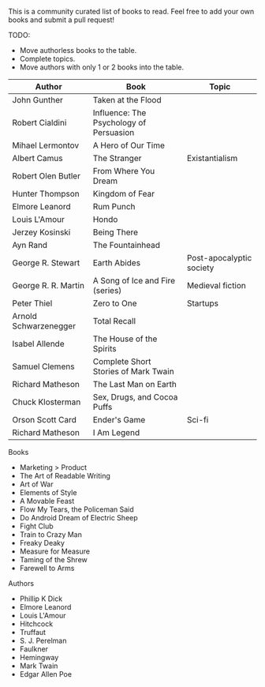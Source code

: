 This is a community curated list of books to read. Feel free to add your own books and submit a pull request!

TODO:
 * Move authorless books to the table.
 * Complete topics.
 * Move authors with only 1 or 2 books into the table.

Author | Book | Topic
--- | --- | ---
John Gunther | Taken at the Flood | 
Robert Cialdini | Influence: The Psychology of Persuasion | 
Mihael Lermontov | A Hero of Our Time | 
Albert Camus | The Stranger | Existantialism
Robert Olen Butler | From Where You Dream | 
Hunter Thompson | Kingdom of Fear | 
Elmore Leanord | Rum Punch | 
Louis L'Amour | Hondo | 
Jerzey Kosinski | Being There | 
Ayn Rand | The Fountainhead | 
George R. Stewart | Earth Abides | Post-apocalyptic society
George R. R. Martin | A Song of Ice and Fire (series) | Medieval  fiction
Peter Thiel | Zero to One | Startups
Arnold Schwarzenegger | Total Recall | 
Isabel Allende | The House of the Spirits | 
Samuel Clemens | Complete Short Stories of Mark Twain | 
Richard Matheson | The Last Man on Earth | 
Chuck Klosterman | Sex, Drugs, and Cocoa Puffs | 
Orson Scott Card | Ender's Game | Sci-fi
Richard Matheson | I Am Legend | 

Books
 * Marketing > Product
 * The Art of Readable Writing
 * Art of War
 * Elements of Style
 * A Movable Feast
 * Flow My Tears, the Policeman Said
 * Do Android Dream of Electric Sheep
 * Fight Club
 * Train to Crazy Man
 * Freaky Deaky
 * Measure for Measure
 * Taming of the Shrew
 * Farewell to Arms

Authors
 * Phillip K Dick
 * Elmore Leanord
 * Louis L'Amour
 * Hitchcock
 * Truffaut
 * S. J. Perelman
 * Faulkner
 * Hemingway
 * Mark Twain
 * Edgar Allen Poe